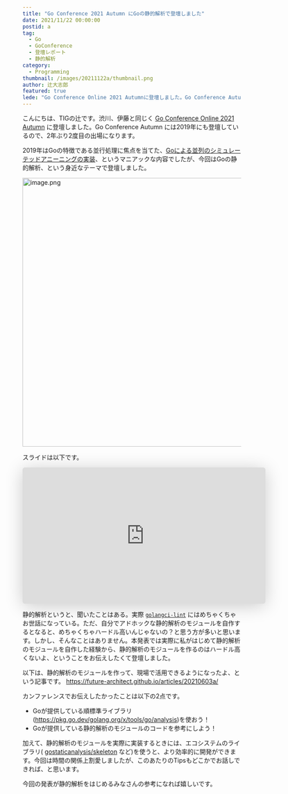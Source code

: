 ```yaml
---
title: "Go Conference 2021 Autumn にGoの静的解析で登壇しました"
date: 2021/11/22 00:00:00
postid: a
tag:
  - Go
  - GoConference
  - 登壇レポート
  - 静的解析
category:
  - Programming
thumbnail: /images/20211122a/thumbnail.png
author: 辻大志郎
featured: true
lede: "Go Conference Online 2021 Autumnに登壇しました。Go Conference Autumn には2019年にも登壇しているので、2年ぶり2度目の出場になります。2019年はGoの特徴である並行処理に焦点を当てた、Goによる並列のシミュレーテッドアニーニングの実装、というマニアックな内容でしたが、今回はGoの静的解析、という身近なテーマで登壇しました。"
---
```

こんにちは、TIGの辻です。渋川、伊藤と同じく [Go Conference Online 2021 Autumn](https://gocon.jp/2021autumn/) に登壇しました。Go Conference Autumn には2019年にも登壇しているので、2年ぶり2度目の出場になります。

2019年はGoの特徴である並行処理に焦点を当てた、[Goによる並列のシミュレーテッドアニーニングの実装](/articles/20191120/)、というマニアックな内容でしたが、今回はGoの静的解析、という身近なテーマで登壇しました。

<img src="/images/20211122a/image.png" alt="image.png" width="1200" height="619">


スライドは以下です。

<iframe class="speakerdeck-iframe" frameborder="0" src="https://speakerdeck.com/player/02845f0d6f7d43fc8a2b12b6da677c94" title="Starting static analysis with Go" allowfullscreen="true" mozallowfullscreen="true" webkitallowfullscreen="true" style="border: 0px; background: padding-box padding-box rgba(0, 0, 0, 0.1); margin: 0px; padding: 0px; border-radius: 6px; box-shadow: rgba(0, 0, 0, 0.2) 0px 5px 40px; width: 560px; height: 314px;" data-ratio="1.78343949044586"></iframe>

静的解析というと、聞いたことはある。実際 [`golangci-lint`](https://github.com/golangci/golangci-lint) にはめちゃくちゃお世話になっている。ただ、自分でアドホックな静的解析のモジュールを自作するとなると、めちゃくちゃハードル高いんじゃないの？と思う方が多いと思います。しかし、そんなことはありません。本発表では実際に私がはじめて静的解析のモジュールを自作した経験から、静的解析のモジュールを作るのはハードル高くないよ、ということをお伝えしたくて登壇しました。

以下は、静的解析のモジュールを作って、現場で活用できるようになったよ、という記事です。
https://future-architect.github.io/articles/20210603a/

カンファレンスでお伝えしたかったことは以下の2点です。

- Goが提供している順標準ライブラリ(https://pkg.go.dev/golang.org/x/tools/go/analysis)を使おう！
- Goが提供している静的解析のモジュールのコードを参考にしよう！

加えて、静的解析のモジュールを実際に実装するときには、エコシステムのライブラリ( [gostaticanalysis/skeleton](https://github.com/gostaticanalysis/skeleton) など)を使うと、より効率的に開発ができます。今回は時間の関係上割愛しましたが、このあたりのTipsもどこかでお話しできれば、と思います。

今回の発表が静的解析をはじめるみなさんの参考になれば嬉しいです。
